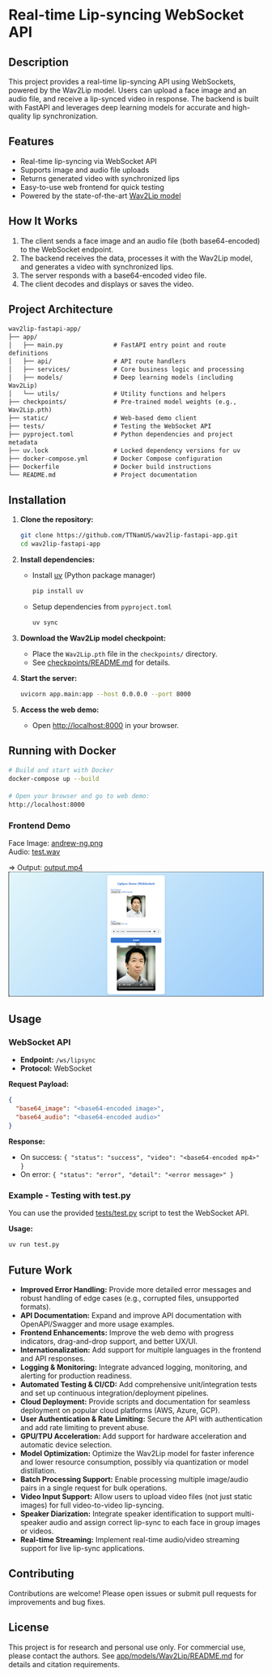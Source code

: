 # Real-time Lip-syncing WebSocket API

## Description

This project provides a real-time lip-syncing API using WebSockets, powered by the Wav2Lip model. Users can upload a face image and an audio file, and receive a lip-synced video in response. The backend is built with FastAPI and leverages deep learning models for accurate and high-quality lip synchronization.

## Features

- Real-time lip-syncing via WebSocket API
- Supports image and audio file uploads
- Returns generated video with synchronized lips
- Easy-to-use web frontend for quick testing
- Powered by the state-of-the-art [Wav2Lip model](https://github.com/Rudrabha/Wav2Lip)

## How It Works

1. The client sends a face image and an audio file (both base64-encoded) to the WebSocket endpoint.
2. The backend receives the data, processes it with the Wav2Lip model, and generates a video with synchronized lips.
3. The server responds with a base64-encoded video file.
4. The client decodes and displays or saves the video.

## Project Architecture
```
wav2lip-fastapi-app/
├── app/
│   ├── main.py              # FastAPI entry point and route definitions
│   ├── api/                 # API route handlers
│   ├── services/            # Core business logic and processing
│   ├── models/              # Deep learning models (including Wav2Lip)
│   └── utils/               # Utility functions and helpers
├── checkpoints/             # Pre-trained model weights (e.g., Wav2Lip.pth)
├── static/                  # Web-based demo client
├── tests/                   # Testing the WebSocket API
├── pyproject.toml           # Python dependencies and project metadata
├── uv.lock                  # Locked dependency versions for uv
├── docker-compose.yml       # Docker Compose configuration
├── Dockerfile               # Docker build instructions
└── README.md                # Project documentation
```

## Installation

1. **Clone the repository:**
   ```sh
   git clone https://github.com/TTNamUS/wav2lip-fastapi-app.git
   cd wav2lip-fastapi-app
   ```

2. **Install dependencies:**  
    - Install [uv](https://github.com/astral-sh/uv) (Python package manager)
        ```sh
        pip install uv
        ```

    - Setup dependencies from `pyproject.toml`
        ```sh
        uv sync
        ```

3. **Download the Wav2Lip model checkpoint:**
   - Place the `Wav2Lip.pth` file in the `checkpoints/` directory.
   - See [checkpoints/README.md](checkpoints/README.md) for details.

4. **Start the server:**
   ```sh
   uvicorn app.main:app --host 0.0.0.0 --port 8000
   ```

5. **Access the web demo:**
   - Open [http://localhost:8000](http://localhost:8000) in your browser.

## Running with Docker
```sh
# Build and start with Docker
docker-compose up --build

# Open your browser and go to web demo:
http://localhost:8000
```

### Frontend Demo
Face Image: [andrew-ng.png](tests/andrew-ng.png)  
Audio: [test.wav](tests/test.wav)  

=> Output: [output.mp4](tests/output.mp4)
![Frontend Demo Screenshot](tests/frontend_screenshot.png)

## Usage

### WebSocket API

- **Endpoint:** `/ws/lipsync`
- **Protocol:** WebSocket

**Request Payload:**
```json
{
  "base64_image": "<base64-encoded image>",
  "base64_audio": "<base64-encoded audio>"
}
```

**Response:**
- On success: `{ "status": "success", "video": "<base64-encoded mp4>" }`
- On error: `{ "status": "error", "detail": "<error message>" }`

### Example - Testing with test.py

You can use the provided [tests/test.py](tests/test.py) script to test the WebSocket API.

**Usage:**

```sh
uv run test.py
```

## Future Work
- **Improved Error Handling:** Provide more detailed error messages and robust handling of edge cases (e.g., corrupted files, unsupported formats).
- **API Documentation:** Expand and improve API documentation with OpenAPI/Swagger and more usage examples.
- **Frontend Enhancements:** Improve the web demo with progress indicators, drag-and-drop support, and better UX/UI.
- **Internationalization:** Add support for multiple languages in the frontend and API responses.
- **Logging & Monitoring:** Integrate advanced logging, monitoring, and alerting for production readiness.
- **Automated Testing & CI/CD:** Add comprehensive unit/integration tests and set up continuous integration/deployment pipelines.
- **Cloud Deployment:** Provide scripts and documentation for seamless deployment on popular cloud platforms (AWS, Azure, GCP).
- **User Authentication & Rate Limiting:** Secure the API with authentication and add rate limiting to prevent abuse.
- **GPU/TPU Acceleration:** Add support for hardware acceleration and automatic device selection.
- **Model Optimization:** Optimize the Wav2Lip model for faster inference and lower resource consumption, possibly via quantization or model distillation.
- **Batch Processing Support:** Enable processing multiple image/audio pairs in a single request for bulk operations.
- **Video Input Support:** Allow users to upload video files (not just static images) for full video-to-video lip-syncing.
- **Speaker Diarization:** Integrate speaker identification to support multi-speaker audio and assign correct lip-sync to each face in group images or videos.
- **Real-time Streaming:** Implement real-time audio/video streaming support for live lip-sync applications.


## Contributing

Contributions are welcome! Please open issues or submit pull requests for improvements and bug fixes.

## License

This project is for research and personal use only. For commercial use, please contact the authors. See [app/models/Wav2Lip/README.md](app/models/Wav2Lip/README.md) for details and citation requirements.